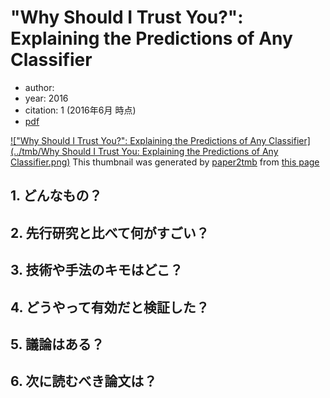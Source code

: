 # "Why Should I Trust You?": Explaining the Predictions of Any Classifier
- author:
- year: 2016
- citation: 1 (2016年6月 時点)
- [pdf](http://arxiv.org/pdf/1602.04938)

[!["Why Should I Trust You?": Explaining the Predictions of Any Classifier](../tmb/Why Should I Trust You: Explaining the Predictions of Any Classifier.png)](http://arxiv.org/pdf/1602.04938)
This thumbnail was generated by [paper2tmb](https://github.com/sotetsuk/paper2tmb) from [this page](http://arxiv.org/pdf/1602.04938)

## 1. どんなもの？
## 2. 先行研究と比べて何がすごい？
## 3. 技術や手法のキモはどこ？
## 4. どうやって有効だと検証した？
## 5. 議論はある？
## 6. 次に読むべき論文は？
